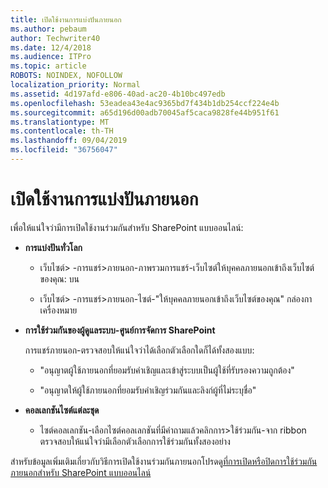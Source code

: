 ```yaml
---
title: เปิดใช้งานการแบ่งปันภายนอก
ms.author: pebaum
author: Techwriter40
ms.date: 12/4/2018
ms.audience: ITPro
ms.topic: article
ROBOTS: NOINDEX, NOFOLLOW
localization_priority: Normal
ms.assetid: 4d197afd-e806-40ad-ac20-4b10bc497edb
ms.openlocfilehash: 53eadea43e4ac9365bd7f434b1db254ccf224e4b
ms.sourcegitcommit: a65d196d00adb70045af5caca9828fe44b951f61
ms.translationtype: MT
ms.contentlocale: th-TH
ms.lasthandoff: 09/04/2019
ms.locfileid: "36756047"
---
```

# <a name="enable-external-sharing"></a>เปิดใช้งานการแบ่งปันภายนอก

 เพื่อให้แน่ใจว่ามีการเปิดใช้งานร่วมกันสำหรับ SharePoint แบบออนไลน์:
  
- **การแบ่งปันทั่วโลก**
    
  - เว็บไซต์\> -การแชร์\>ภายนอก-ภาพรวมการแชร์-เว็บไซต์ให้บุคคลภายนอกเข้าถึงเว็บไซต์ของคุณ: บน
    
  - เว็บไซต์\> -การแชร์\>ภายนอก-ไซต์-"ให้บุคคลภายนอกเข้าถึงเว็บไซต์ของคุณ" กล่องกาเครื่องหมาย
    
- **การใช้ร่วมกันของผู้ดูแลระบบ-ศูนย์การจัดการ SharePoint**
    
    การแชร์ภายนอก-ตรวจสอบให้แน่ใจว่าได้เลือกตัวเลือกใดก็ได้ทั้งสองแบบ:
    
  - "อนุญาตผู้ใช้ภายนอกที่ยอมรับคำเชิญและเข้าสู่ระบบเป็นผู้ใช้ที่รับรองความถูกต้อง"
    
  - "อนุญาตให้ผู้ใช้ภายนอกที่ยอมรับคำเชิญร่วมกันและลิงก์ผู้ที่ไม่ระบุชื่อ"
    
- **คอลเลกชันไซต์แต่ละชุด**
    
  - ไซต์คอลเลกชัน-เลือกไซต์คอลเลกชันที่มีคำถามแล้วคลิกการ\>ใช้ร่วมกัน-จาก ribbon ตรวจสอบให้แน่ใจว่ามีเลือกตัวเลือกการใช้ร่วมกันทั้งสองอย่าง
    
สำหรับข้อมูลเพิ่มเติมเกี่ยวกับวิธีการเปิดใช้งานร่วมกันภายนอกโปรดดู[ที่การเปิดหรือปิดการใช้ร่วมกันภายนอกสำหรับ SharePoint แบบออนไลน์](https://go.microsoft.com/fwlink/?linkid=2047681&amp;clcid=0x409)
  

